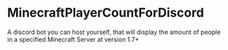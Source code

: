 # MinecraftPlayerCountForDiscord
A discord bot you can host yourself, that will display the amount of people in a specified Minecraft Server at version 1.7+
